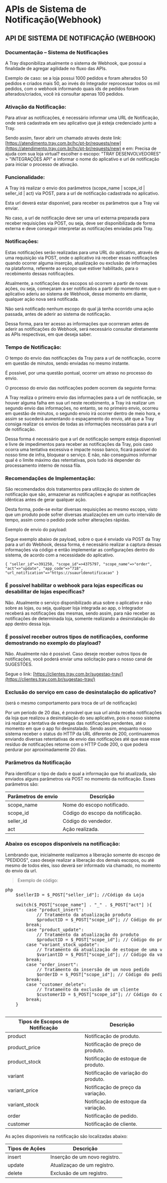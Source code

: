 # APIs de Sistema de Notificação(Webhook)

## API DE SISTEMA DE NOTIFICAÇÃO (WEBHOOK)

### Documentação – Sistema de Notificações

A Tray disponibiliza atualmente o sistema de Webhook, que possui a finalidade de agregar agilidade no fluxo das APIs.

Exemplo de caso: se a loja possui 1000 pedidos e foram alterados 50 pedidos e criados mais 50, ao invés do Integrador reprocessar todos os mil pedidos, com o webhook informando quais ids de pedidos foram alterados/criados, você irá consultar apenas 100 pedidos.

### Ativação da Notificação:

Para ativar as notificações, é necessário informar uma URL de Notificação, onde será cadastrada em seu aplicativo que já esteja credenciado junto a Tray.

Sendo assim, favor abrir um chamado através deste link: [https://atendimento.tray.com.br/hc/pt-br/requests/new](https://atendimento.tray.com.br/hc/pt-br/requests/new) e em: Precisa de ajuda com sua loja virtual? escolher o escopo: "TRAY DESENVOLVEDORES" > "INTEGRAÇÕES API" e informar o nome do aplicativo e url de notificação para iniciar o processo de ativação.

### Funcionalidade:

A Tray irá realizar o envio dos parâmetros (scope_name | scope_id | seller_id | act) via POST, para a url de notificação cadastrada no aplicativo.

Esta url deverá estar disponível, para receber os parâmetros que a Tray vai enviar.

No caso, a url de notificação deve ser uma url externa preparada para receber requisições via POST, ou seja, deve ser disponibilizada de forma externa e deve conseguir interpretar as notificações enviadas pela Tray.

### Notificações:

Estas notificações serão realizadas para uma URL do aplicativo, através de uma requisição via POST, onde o aplicativo irá receber essas notificações quando ocorrer alguma inserção, atualização ou exclusão de informações na plataforma, referente ao escopo que estiver habilitado, para o recebimento dessas notificações.

Atualmente, a notificações dos escopos só ocorrem a partir de novas ações, ou seja, começaram a ser notificados a partir do momento em que o aplicativo aderiu ao sistema de Webhook, desse momento em diante, qualquer ação nova será notificada.

Não será notificado nenhum escopo do qual já tenha ocorrido uma ação passada, antes de aderir ao sistema de notificação.

Dessa forma, para ter acesso as informações que ocorreram antes de aderir as notificações do Webhook, será necessário consultar diretamente as APIs respectivas, em que deseja saber.

### Tempo de Notificação:

O tempo do envio das notificações da Tray para a url de notificação, ocorre em questão de minutos, sendo enviadas no mesmo instante.

É possível, por uma questão pontual, ocorrer um atraso no processo do envio.

O processo do envio das notificações podem ocorrem da seguinte forma:

A Tray realiza o primeiro envio das informações para a url de notificação, se houver alguma falha em sua url neste recebimento, a Tray irá realizar um segundo envio das informações, no entanto, se no primeiro envio, ocorreu em questão de minutos, o segundo envio irá ocorrer dentro de meio hora, e assim se sucederá aumentando o espaçamento do envio, até que a Tray consiga realizar os envios de todas as informações necessárias para a url de notificação.

Dessa forma é necessário que a url de notificação sempre esteja disponível e livre de impedimentos para receber as notificações da Tray, pois caso ocorra uma tentativa excessiva e impacte nosso banco, ficará passível do nosso time de infra, bloquear o serviço. E não, não conseguimos informar qual é o limite máximo das retentativas, pois tudo irá depender do processamento interno de nossa fila.

### Recomendações de Implementação:

São recomendados dois tratamentos para utilização do sistem de notificação que são, armazenar as notificações e agrupar as notificações idênticas antes de gerar qualquer ação.

Desta forma, pode-se evitar diversas requisições ao mesmo escopo, visto que um produto pode sofrer diversas atualizações em um curto interválo de tempo, assim como o pedido pode sofrer alterações rápidas.

Exemplo de envio do payload:

Segue exemplo abaixo de payload, sobre o que é enviado via POST da Tray para a url do Webhook, dessa forma, é necessário realizar a captura dessas informações via código e então implementar as configurações dentro do sistema, de acordo com a necessidade do aplicativo.

`{ "seller_id"=>391250, "scope_id"=>4375797, "scope_name"=>"order", "act"=>"update", "app_code"=>"718", "url_notification"=>"https://suaurldenotificacao" }`

### É possível habilitar o webhook para lojas específicas ou desabilitar de lojas específicas?
Não. Atualmente o serviço disponibilizado atua sobre o aplicativo e não sobre as lojas, ou seja, qualquer loja integrada ao app, o Integrador receberá as notificações das mesmas, sendo assim, para não receber as notificações de determinada loja, somente realizando a desinstalação do app dentro dessa loja.

### É possível receber outros tipos de notificações, conforme demostrando no exemplo do playload?
Não. Atualmente não é possível. Caso deseje receber outros tipos de notificações, você poderá enviar uma solicitação para o nosso canal de SUGESTÕES.

Segue o link: [https://clientes.tray.com.br/sugestao-tray/](https://clientes.tray.com.br/sugestao-tray/)

### Exclusão do serviço em caso de desinstalação do aplicativo?
(será o mesmo comportamento para troca de url de notificação)

Por um período de 20 dias, é provável que sua url ainda receba notificações da loja que realizou a desinstalação do seu aplicativo, pois o nosso sistema irá realizar a tentativa de entregas das notificações pendentes, até o momento em que o app foi desinstalado. Sendo assim, enquanto nosso sistema receber o status do HTTP da URL diferente de 200, continuaremos enviando diversas retentativas de envio das notificações até que esse esse resíduo de notificações retorne com o HTTP Code 200, o que poderá perdurar por aproximadamente 20 dias.

### Parâmetros da Notificação

Para identificar o tipo de dado e qual a informação que foi atualizada, são enviados alguns parâmetros via POST no momento da notificação. Esses parâmetros são:

Parâmetros de envio | Descrição
--------|-----------
scope_name |	Nome do escopo notificado.
scope_id |	Código do escopo da notificação.
seller_id |	Código do vendedor.
act |	Ação realizada.

### Abaixo os escopos disponíveis na notificação:

Lembrando que, inicialmente realizamos a liberação somente do escopo de "PEDIDOS", caso deseje realizar a liberação dos demais escopos, ou até mesmo de todos eles, isso deverá ser informado via chamado, no momento do envio da url.

> Exemplo de código:

<pre>
php
    $sellerID = $_POST["seller_id"]; //Código da Loja

    switch($_POST["scope_name"] . "_" . $_POST["act"] ){
        case "product_insert":
            // Tratamento da atualização produto
            $productID = $_POST["scope_id"]; // Código do produto
        break;
        case "product_update":
            // Tratamento da atualização do produto
            $productID = $_POST["scope_id"]; // Código do produto
        case "variant_stock_update":
            // Tratamento da atualização de estoque de uma variação de produto
            $variantID = $_POST["scope_id"]; // Código da variação do produto
        break;
        case "order_insert":
            // Tratamento da insersão de um novo pedido
            $orderID = $_POST["scope_id"]; // Código do pedido
        break;
        case "customer_delete":
            // Tratamento da exclusão de um cliente
            $customerID = $_POST["scope_id"]; // Código do cliente
        break;
    }

</pre>

Tipos de Escopos de Notificação|Descrição
-------------------------------|---------
product|	Notificação de produto.
product_price|	Notificação de preço de produto.
product_stock|	Notificação de estoque de produto.
variant|	Notificação de variação do produto.
variant_price|	Notificação de preço da variação.
variant_stock|	Notificação de estoque da variação.
order	|Notificação de pedido.
customer	|Notificação de cliente.

As ações disponíveis na notificação são localizadas abaixo:

Tipos de Ações|Descrição
--------------|---------
insert|	Inserção de um novo registro.
update|	Atualizaçao de um registro.
delete|	Exclusão de um registro.
